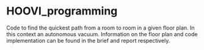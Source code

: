 # HOOVI_programming
Code to find the quickest path from a room to room in a given floor plan. 
In this context an autonomous vacuum.
Information on the floor plan and code implementation can be found in the brief and report respectively.
